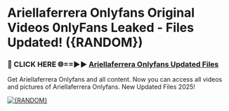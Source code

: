 # Ariellaferrera Onlyfans Original Videos 0nlyFans Leaked - Files Updated! ({RANDOM})

<h3>🔴 CLICK HERE 🌐==►► <a href="https://betterlinks.top/A2PfLJ" rel="nofollow">Ariellaferrera Onlyfans Updated Files</a></h3>

Get Ariellaferrera Onlyfans and all content. Now you can access all videos and pictures of Ariellaferrera Onlyfans. New Updated Files 2025!

[![{RANDOM}](https://i.imgur.com/ppqm5kG.gif)](https://betterlinks.top/A2PfLJ)